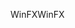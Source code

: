<span data-ttu-id="0fcaf-101">WinFX</span><span class="sxs-lookup"><span data-stu-id="0fcaf-101">WinFX</span></span>
